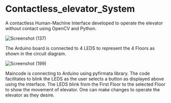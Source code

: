 # Contactless_elevator_System
A contactless Human-Machine Interface developed to operate the elevator without contact using OpenCV and Python.  


![Screenshot (137)](https://user-images.githubusercontent.com/104884816/201477718-eb3a134b-8255-410d-8d18-fd6d69f725bc.png)




The Arduino board is connected to 4 LEDS to represent the 4 Floors as shown in the circuit diagram.



![Screenshot (199)](https://user-images.githubusercontent.com/104884816/201485080-01a50f04-ac65-45eb-be31-7cd82e1584f0.png)




Maincode is connecting to Arduino using pyfirmata library. The code facilitates to blink the LEDS as the user selects a button as displayed above using the interface. The LEDS blink from the First Floor to the selected Floor to show the movement of elevator. One can make changes to operate the elevator as they desire.
